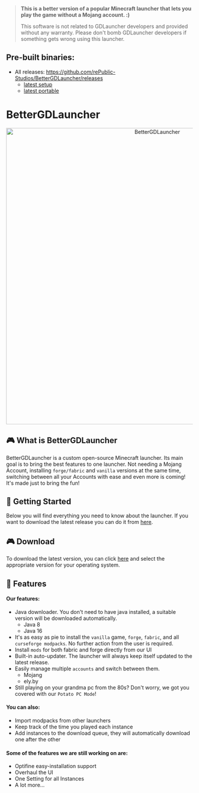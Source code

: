 > **This is a better version of a popular Minecraft launcher that lets you play the game without a Mojang account. :)**
>
> This software is not related to GDLauncher developers and provided without any warranty. Please don't bomb GDLauncher developers if something gets wrong using this launcher.

## Pre-built binaries:

- All releases: https://github.com/rePublic-Studios/BetterGDLauncher/releases
  - [latest setup](https://github.com/rePublic-Studios/BetterGDLauncher/releases/download/v1.4.0/BetterGDLauncher-win-setup.exe)
  - [latest portable](https://github.com/rePublic-Studios/BetterGDLauncher/releases/download/v1.4.0/BetterGDLauncher-win-portable.zip)

# BetterGDLauncher

<p align="center">
    <img width="800" height="auto" src="https://gdevs.io/showcase.jpg" alt="BetterGDLauncher" />
</p>

## 🎮 What is BetterGDLauncher

BetterGDLauncher is a custom open-source Minecraft launcher. Its main goal is to bring the best features to one launcher.
Not needing a Mojang Account, installing `forge/fabric` and `vanilla` versions at the same time, switching between all your Accounts with ease and even more is coming!
It's made just to bring the fun!

## 🚀 Getting Started

Below you will find everything you need to know about the launcher. If you want to download the latest release you can do it from [here](https://github.com/rePublic-Studios/BetterGDLauncher/releases).

## 🎮 Download

To download the latest version, you can click [here](https://github.com/rePublic-Studios/BetterGDLauncher/releases) and select the appropriate version for your operating system.

## 🎨 Features

#### Our features:

- Java downloader. You don't need to have java installed, a suitable version will be downloaded automatically.
  - Java 8
  - Java 16 
- It's as easy as pie to install the `vanilla` game, `forge`, `fabric`, and all `curseforge modpacks`. No further action from the user is required.
- Install `mods` for both fabric and forge directly from our UI
- Built-in auto-updater. The launcher will always keep itself updated to the latest release.
- Easily manage multiple `accounts` and switch between them.
  - Mojang
  - ely.by
- Still playing on your grandma pc from the 80s? Don't worry, we got you covered with our `Potato PC Mode`!

#### You can also:

- Import modpacks from other launchers
- Keep track of the time you played each instance
- Add instances to the download queue, they will automatically download one after the other

#### Some of the features we are still working on are:

- Optifine easy-installation support
- Overhaul the UI
- One Setting for all Instances
- A lot more...

